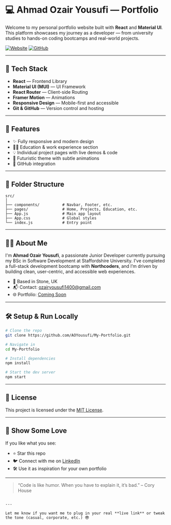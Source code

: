 # 💻 Ahmad Ozair Yousufi — Portfolio

Welcome to my personal portfolio website built with **React** and **Material UI**. This platform showcases my journey as a developer — from university studies to hands-on coding bootcamps and real-world projects.

[![Website](https://img.shields.io/badge/Visit-Website-00fff7?style=for-the-badge&logo=react)](https://your-live-link.com)
[![GitHub](https://img.shields.io/github/followers/AOYousufi?label=Follow&style=social)](https://github.com/AOYousufi)

---

## 🚀 Tech Stack

- **React** — Frontend Library
- **Material UI (MUI)** — UI Framework
- **React Router** — Client-side Routing
- **Framer Motion** — Animations
- **Responsive Design** — Mobile-first and accessible
- **Git & GitHub** — Version control and hosting

---

## 🧠 Features

- ✨ Fully responsive and modern design
- 🧑‍🎓 Education & work experience section
- 💡 Individual project pages with live demos & code
- 🎨 Futuristic theme with subtle animations
- 🔗 GitHub integration

---

## 📁 Folder Structure

```
src/
│
├── components/          # Navbar, Footer, etc.
├── pages/               # Home, Projects, Education, etc.
├── App.js               # Main app layout
├── App.css              # Global styles
└── index.js             # Entry point
```

---

## 🧑‍💼 About Me

I'm **Ahmad Ozair Yousufi**, a passionate Junior Developer currently pursuing my BSc in Software Development at Staffordshire University. I've completed a full-stack development bootcamp with **Northcoders**, and I’m driven by building clean, user-centric, and accessible web experiences.

- 📍 Based in Stone, UK
- 📬 Contact: [ozairyousufi1400@gmail.com](mailto:ozairyousufi1400@gmail.com)
- 🌐 Portfolio: [Coming Soon](#)

---

## 🛠️ Setup & Run Locally

```bash
# Clone the repo
git clone https://github.com/AOYousufi/My-Portfolio.git

# Navigate in
cd My-Portfolio

# Install dependencies
npm install

# Start the dev server
npm start
```

---

## 📜 License

This project is licensed under the [MIT License](LICENSE).

---

## 🌟 Show Some Love

If you like what you see:

- ⭐ Star this repo
- 🐦 Connect with me on [LinkedIn](https://www.linkedin.com/in/ahmad-ozair-yousufi/)
- 🛠️ Use it as inspiration for your own portfolio

---

> “Code is like humor. When you have to explain it, it’s bad.” – Cory House

```

---

Let me know if you want me to plug in your real **live link** or tweak the tone (casual, corporate, etc.) 😎
```
